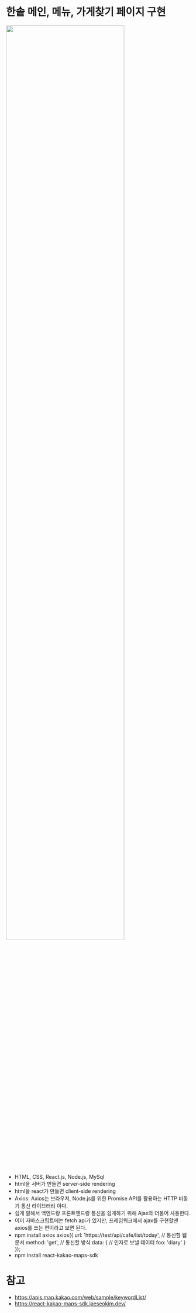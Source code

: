 # 한솥 메인, 메뉴, 가게찾기 페이지 구현

<img width="80%" src="./client/public/img/han.gif"/>

- HTML, CSS, React.js, Node.js, MySql
- html을 서버가 만들면 server-side rendering
- html을 react가 만들면 client-side rendering
- Axios: Axios는 브라우저, Node.js를 위한 Promise API를 활용하는 HTTP 비동기 통신 라이브러리 아다.
- 쉽게 말해서 백엔드랑 프론트엔드랑 통신을 쉽게하기 위해 Ajax와 더불어 사용한다.
- 이미 자바스크립트에는 fetch api가 있지만, 프레임워크에서 ajax를 구현할땐 axios를 쓰는 편이라고 보면 된다.
- npm install axios
axios({
  url: 'https://test/api/cafe/list/today', // 통신할 웹문서
  method: 'get', // 통신할 방식
  data: { // 인자로 보낼 데이터
    foo: 'diary'
  }
});
- npm install react-kakao-maps-sdk
  
# 참고
- https://apis.map.kakao.com/web/sample/keywordList/
- https://react-kakao-maps-sdk.jaeseokim.dev/